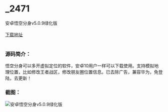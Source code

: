 # _2471
安卓悟空分身v5.0.9绿化版
<br/></br>
[下载地址](https://www.uuid2.com/2471.html "下载地址")
<br/></br>
<h3>源码简介：</h3>
<p>悟空分身可以多开虚拟定位的软件，安卓10用户一样可以下载使用。支持模拟地理位置，比如修改王者战区，修改朋友圈位置信息。已去除广告，兼容华为，免登陆，去更新！<p>
<h3>截图：</h3>
<img src="https://www.uuid2.com/wp-content/uploads/img/202109/05b2725915.jpg" alt="安卓悟空分身v5.0.9绿化版">
